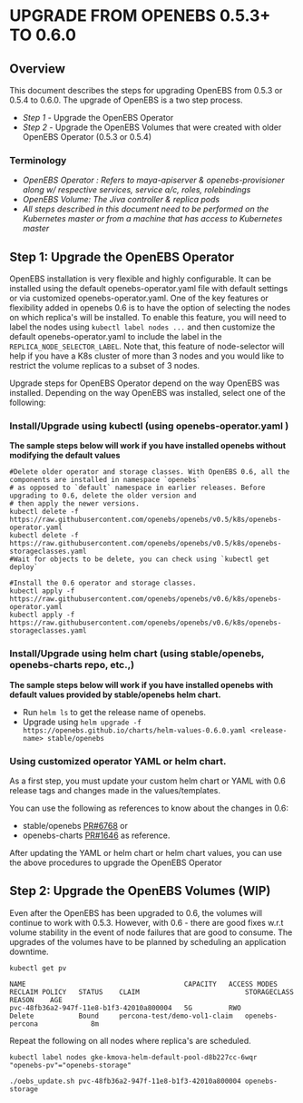 # UPGRADE FROM OPENEBS 0.5.3+ TO 0.6.0

## Overview

This document describes the steps for upgrading OpenEBS from 0.5.3 or 0.5.4 to 0.6.0. The upgrade of OpenEBS is a two step process. 
- *Step 1* - Upgrade the OpenEBS Operator 
- *Step 2* - Upgrade the OpenEBS Volumes that were created with older OpenEBS Operator (0.5.3 or 0.5.4)

### Terminology
- *OpenEBS Operator : Refers to maya-apiserver & openebs-provisioner along w/ respective services, service a/c, roles, rolebindings*
- *OpenEBS Volume: The Jiva controller & replica pods*
- *All steps described in this document need to be performed on the Kubernetes master or from a machine that has access to Kubernetes master*

## Step 1: Upgrade the OpenEBS Operator

OpenEBS installation is very flexible and highly configurable. It can be installed using the default openebs-operator.yaml file with default settings or via customized openebs-operator.yaml. One of the key features or flexibility added in openebs 0.6 is to have the option of selecting the nodes on which replica's will be installed. To enable this feature, you will need to label the nodes using `kubectl label nodes ...` and then customize the default openebs-operator.yaml to include the label in the `REPLICA_NODE_SELECTOR_LABEL`.  Note that, this feature of node-selector will help if you have a K8s cluster of more than 3 nodes and you would like to restrict the volume replicas to a subset of 3 nodes. 

Upgrade steps for OpenEBS Operator depend on the way OpenEBS was installed. Depending on the way OpenEBS was installed, select one of the following:

### Install/Upgrade using kubectl (using openebs-operator.yaml )

**The sample steps below will work if you have installed openebs without modifying the default values**

```
#Delete older operator and storage classes. With OpenEBS 0.6, all the components are installed in namespace `openebs`
# as opposed to `default` namespace in earlier releases. Before upgrading to 0.6, delete the older version and 
# then apply the newer versions. 
kubectl delete -f https://raw.githubusercontent.com/openebs/openebs/v0.5/k8s/openebs-operator.yaml
kubectl delete -f https://raw.githubusercontent.com/openebs/openebs/v0.5/k8s/openebs-storageclasses.yaml
#Wait for objects to be delete, you can check using `kubectl get deploy`

#Install the 0.6 operator and storage classes.
kubectl apply -f https://raw.githubusercontent.com/openebs/openebs/v0.6/k8s/openebs-operator.yaml
kubectl apply -f https://raw.githubusercontent.com/openebs/openebs/v0.6/k8s/openebs-storageclasses.yaml
```

### Install/Upgrade using helm chart (using stable/openebs, openebs-charts repo, etc.,) 

**The sample steps below will work if you have installed openebs with default values provided by stable/openebs helm chart.**

- Run `helm ls` to get the release name of openebs. 
- Upgrade using `helm upgrade -f https://openebs.github.io/charts/helm-values-0.6.0.yaml <release-name> stable/openebs`

### Using customized operator YAML or helm chart.
As a first step, you must update your custom helm chart or YAML with 0.6 release tags and changes made in the values/templates. 

You can use the following as references to know about the changes in 0.6: 
- stable/openebs [PR#6768](https://github.com/helm/charts/pull/6768) or 
- openebs-charts [PR#1646](https://github.com/openebs/openebs/pull/1646) as reference.

After updating the YAML or helm chart or helm chart values, you can use the above procedures to upgrade the OpenEBS Operator

## Step 2: Upgrade the OpenEBS Volumes (WIP)

Even after the OpenEBS has been upgraded to 0.6, the volumes will continue to work with 0.5.3. However, with 0.6 - there are good fixes w.r.t volume stability in the event of node failures that are good to consume. The upgrades of the volumes have to be planned by scheduling an application downtime. 



```
kubectl get pv
```

```
NAME                                       CAPACITY   ACCESS MODES   RECLAIM POLICY   STATUS    CLAIM                          STORAGECLASS      REASON    AGE
pvc-48fb36a2-947f-11e8-b1f3-42010a800004   5G         RWO            Delete           Bound     percona-test/demo-vol1-claim   openebs-percona             8m
```

Repeat the following on all nodes where replica's are scheduled.
```
kubectl label nodes gke-kmova-helm-default-pool-d8b227cc-6wqr "openebs-pv"="openebs-storage"
```

```
./oebs_update.sh pvc-48fb36a2-947f-11e8-b1f3-42010a800004 openebs-storage
```
